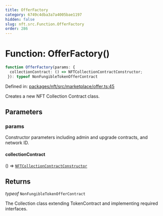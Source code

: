 ```yaml
---
title: OfferFactory
category: 6749c4dba3a7a4005bae1197
hidden: false
slug: nft.src.Function.OfferFactory
order: 286
---
```


# Function: OfferFactory()

```ts
function OfferFactory(params: {
  collectionContract: () => NFTCollectionContractConstructor;
 }): typeof NonFungibleTokenOfferContract
```

Defined in: [packages/nft/src/marketplace/offer.ts:45](https://github.com/zkcloudworker/minatokens-lib/blob/main/packages/nft/src/marketplace/offer.ts#L45)

Creates a new NFT Collection Contract class.

## Parameters

### params

Constructor parameters including admin and upgrade contracts, and network ID.

#### collectionContract

() => [`NFTCollectionContractConstructor`](nftsrctypealiasnftcollectioncontractconstructor)

## Returns

*typeof* `NonFungibleTokenOfferContract`

The Collection class extending TokenContract and implementing required interfaces.
